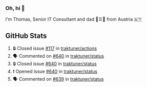 ### Oh, hi 👋

I'm Thomas, Senior IT Consultant and dad 👶♊️👶 from Austria 🇦🇹

<!--
**traktuner/traktuner** is a ✨ _special_ ✨ repository because its `README.md` (this file) appears on your GitHub profile.

Here are some ideas to get you started:

- 🔭 I’m currently working on ...
- 🌱 I’m currently learning ...
- 👯 I’m looking to collaborate on ...
- 🤔 I’m looking for help with ...
- 💬 Ask me about ...
- 📫 How to reach me: ...
- 😄 Pronouns: ...
- ⚡ Fun fact: ...
-->

</div>

## GitHub Stats
<!--START_SECTION:activity-->
1. 🔒 Closed issue [#117](https://github.com/traktuner/actions/issues/117) in [traktuner/actions](https://github.com/traktuner/actions)
2. 🗣 Commented on [#640](https://github.com/traktuner/status/issues/640#issuecomment-3353985862) in [traktuner/status](https://github.com/traktuner/status)
3. 🔒 Closed issue [#640](https://github.com/traktuner/status/issues/640) in [traktuner/status](https://github.com/traktuner/status)
4. ❗ Opened issue [#640](https://github.com/traktuner/status/issues/640) in [traktuner/status](https://github.com/traktuner/status)
5. 🗣 Commented on [#639](https://github.com/traktuner/status/issues/639#issuecomment-3353823471) in [traktuner/status](https://github.com/traktuner/status)
<!--END_SECTION:activity-->
